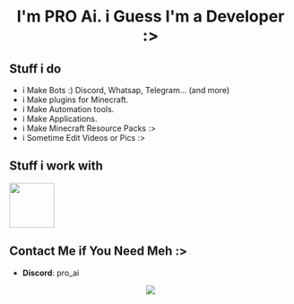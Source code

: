 <h1 align="center">I'm PRO Ai. i Guess I'm a Developer :></h1>

## Stuff i do
- i Make Bots :) Discord, Whatsap, Telegram... (and more)
- i Make plugins for Minecraft.
- i Make Automation tools.
- i Make Applications.
- i Make Minecraft Resource Packs :>
- i Sometime Edit Videos or Pics :>

## Stuff i work with
<a href="https://skillicons.dev">
  <img height=80 src="https://skillicons.dev/icons?i=python,java,nodejs,js,html,css,php,aws,git,github,vscode,mysql,mongodb" />
</a>

## Contact Me if You Need Meh :>
- **Discord**: pro_ai
  
<div align="center">
<a href="https://discord.com/users/721922737953570836">
  <img src="https://lanyard.cnrad.dev/api/721922737953570836?showDisplayName=true">
</a>
</div>


